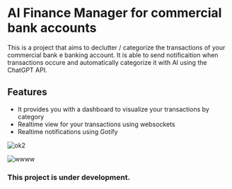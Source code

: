# AI Finance Manager for commercial bank accounts

This is a project that aims to declutter / categorize the transactions of your commercial bank e banking account.
It is able to send notificaition when transactions occure and automatically categorize it with AI using the ChatGPT API.

## Features
* It provides you with a dashboard to visualize your transactions by category
* Realtime view for your transactions using websockets
* Realtime notifications using Gotify

![ok2](https://github.com/user-attachments/assets/7f29e08a-3e2e-460f-a069-29ee6efa2813)

![wwww](https://github.com/user-attachments/assets/bcf8365f-ba81-457e-a97d-db686e694e5d)


### This project is under development.
